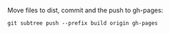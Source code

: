 Move files to dist, commit and the push to gh-pages:

```
git subtree push --prefix build origin gh-pages
```
